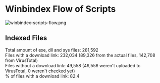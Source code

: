 # Winbindex Flow of Scripts

![winbindex-scripts-flow.png](winbindex-scripts-flow.png)

## Indexed Files

<!--FileStats-->
Total amount of exe, dll and sys files: 281,592  
Files with a download link: 232,034 (89,326 from the actual files, 142,708 from VirusTotal)  
Files without a download link: 49,558 (49,558 weren't uploaded to VirusTotal, 0 weren't checked yet)  
% of files with a download link: 82.4  
<!--/FileStats-->
